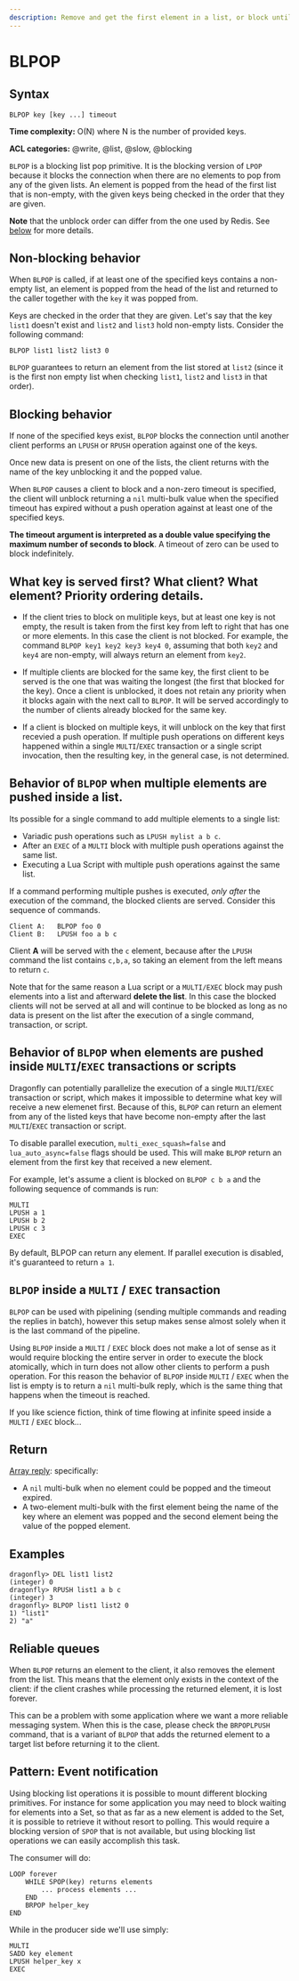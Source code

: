 ```yaml
---
description: Remove and get the first element in a list, or block until one is available
---
```


# BLPOP

## Syntax

    BLPOP key [key ...] timeout

**Time complexity:** O(N) where N is the number of provided keys.

**ACL categories:** @write, @list, @slow, @blocking

`BLPOP` is a blocking list pop primitive.
It is the blocking version of `LPOP` because it blocks the connection when there
are no elements to pop from any of the given lists.
An element is popped from the head of the first list that is non-empty, with the
given keys being checked in the order that they are given.

**Note** that the unblock order can differ from the one used by Redis. See [below](#what-key-is-served-first-what-client-what-element-priority-ordering-details) for more details.

## Non-blocking behavior

When `BLPOP` is called, if at least one of the specified keys contains a
non-empty list, an element is popped from the head of the list and returned to
the caller together with the `key` it was popped from.

Keys are checked in the order that they are given.
Let's say that the key `list1` doesn't exist and `list2` and `list3` hold
non-empty lists.
Consider the following command:

```
BLPOP list1 list2 list3 0
```

`BLPOP` guarantees to return an element from the list stored at `list2` (since
it is the first non empty list when checking `list1`, `list2` and `list3` in
that order).

## Blocking behavior

If none of the specified keys exist, `BLPOP` blocks the connection until another
client performs an `LPUSH` or `RPUSH` operation against one of the keys.

Once new data is present on one of the lists, the client returns with the name
of the key unblocking it and the popped value.

When `BLPOP` causes a client to block and a non-zero timeout is specified,
the client will unblock returning a `nil` multi-bulk value when the specified
timeout has expired without a push operation against at least one of the
specified keys.

**The timeout argument is interpreted as a double value specifying the maximum number of seconds to block**.
A timeout of zero can be used to block indefinitely.

## What key is served first? What client? What element? Priority ordering details.

* If the client tries to block on mulitiple keys, but at least one key is not empty, the result is taken from the first key from left to right that has one or more elements. In this case the client is not blocked. For example, the command `BLPOP key1 key2 key3 key4 0`, assuming that both `key2` and `key4` are non-empty, will always return an element from `key2`.

* If multiple clients are blocked for the same key, the first client to be served is the one that was waiting the longest (the first that blocked for the key). Once a client is unblocked, it does not retain any priority when it blocks again with the next call to `BLPOP`. It will be served accordingly to the number of clients already blocked for the same key.

* If a client is blocked on multiple keys, it will unblock on the key that first recevied a push operation. If multiple push operations on different keys happened within a single `MULTI`/`EXEC` transaction or a single script invocation, then the resulting key, in the general case, is not determined.

## Behavior of `BLPOP` when multiple elements are pushed inside a list.

Its possible for a single command to add multiple elements to a single list:

* Variadic push operations such as `LPUSH mylist a b c`.
* After an `EXEC` of a `MULTI` block with multiple push operations against the same list.
* Executing a Lua Script with multiple push operations against the same list.

If a command performing multiple pushes is executed, *only after* the execution of the command,
the blocked clients are served. Consider this sequence of commands.

    Client A:   BLPOP foo 0
    Client B:   LPUSH foo a b c

Client **A** will be served with the `c` element, because after the `LPUSH` command the list contains `c,b,a`, so taking an element from the left means to return `c`.

Note that for the same reason a Lua script or a `MULTI/EXEC` block may push elements into a list and afterward **delete the list**. In this case the blocked clients will not be served at all and will continue to be blocked as long as no data is present on the list after the execution of a single command, transaction, or script.

## Behavior of `BLPOP` when elements are pushed inside `MULTI`/`EXEC` transactions or scripts

Dragonfly can potentially parallelize the execution of a single `MULTI`/`EXEC` transaction or script, which makes it impossible to determine what key will receive a new elemenet first. Because of this, `BLPOP` can return an element from any of the listed keys that have become non-empty after the last `MULTI`/`EXEC` transaction or script.

To disable parallel execution, `multi_exec_squash=false` and `lua_auto_async=false` flags should be used. This will make `BLPOP` return an element from the first key that 
received a new element.

For example, let's assume a client is blocked on `BLPOP c b a` and the following sequence of commands is run:

```
MULTI
LPUSH a 1
LPUSH b 2
LPUSH c 3
EXEC
```

By default, BLPOP can return any element. If parallel execution is disabled, it's guaranteed to return `a 1`.

## `BLPOP` inside a `MULTI` / `EXEC` transaction

`BLPOP` can be used with pipelining (sending multiple commands and
reading the replies in batch), however this setup makes sense almost solely
when it is the last command of the pipeline.

Using `BLPOP` inside a `MULTI` / `EXEC` block does not make a lot of sense
as it would require blocking the entire server in order to execute the block
atomically, which in turn does not allow other clients to perform a push
operation. For this reason the behavior of `BLPOP` inside `MULTI` / `EXEC` when the list is empty is to return a `nil` multi-bulk reply, which is the same
thing that happens when the timeout is reached.

If you like science fiction, think of time flowing at infinite speed inside a
`MULTI` / `EXEC` block...

## Return

[Array reply](https://redis.io/docs/reference/protocol-spec#resp-arrays): specifically:

* A `nil` multi-bulk when no element could be popped and the timeout expired.
* A two-element multi-bulk with the first element being the name of the key
  where an element was popped and the second element being the value of the
  popped element.

## Examples

```shell
dragonfly> DEL list1 list2
(integer) 0
dragonfly> RPUSH list1 a b c
(integer) 3
dragonfly> BLPOP list1 list2 0
1) "list1"
2) "a"
```

## Reliable queues

When `BLPOP` returns an element to the client, it also removes the element from the list. This means that the element only exists in the context of the client: if the client crashes while processing the returned element, it is lost forever.

This can be a problem with some application where we want a more reliable messaging system. When this is the case, please check the `BRPOPLPUSH` command, that is a variant of `BLPOP` that adds the returned element to a target list before returning it to the client.

## Pattern: Event notification

Using blocking list operations it is possible to mount different blocking
primitives.
For instance for some application you may need to block waiting for elements
into a Set, so that as far as a new element is added to the Set, it is
possible to retrieve it without resort to polling.
This would require a blocking version of `SPOP` that is not available, but using
blocking list operations we can easily accomplish this task.

The consumer will do:

```
LOOP forever
    WHILE SPOP(key) returns elements
        ... process elements ...
    END
    BRPOP helper_key
END
```

While in the producer side we'll use simply:

```
MULTI
SADD key element
LPUSH helper_key x
EXEC
```
